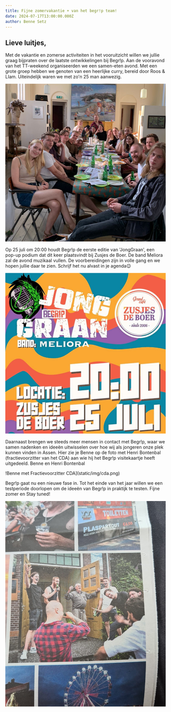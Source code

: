 ```yaml
---
title: Fijne zomervakantie ☀️ van het begr!p team!
date: 2024-07-17T13:00:00.000Z
author: Benne Setz
---
```

## Lieve luitjes,

Met de vakantie en zomerse activiteiten in het vooruitzicht willen we jullie graag bijpraten over de laatste ontwikkelingen bij Begr!p. Aan de vooravond van het TT-weekend organiseerden we een samen-eten avond. Met een grote groep hebben we genoten van een heerlijke curry, bereid door Roos & LIam. Uiteindelijk waren we met zo'n 25 man aanwezig.

![Jongeren in kerk](static/img/mensen-kerk.png)



Op 25 juli om 20:00 houdt Begr!p de eerste editie van 'JongGraan', een pop-up podium dat dit keer plaatsvindt bij Zusjes de Boer. De band Meliora zal de avond muzikaal vullen. De voorbereidingen zijn in volle gang en we hopen jullie daar te zien. Schrijf het nu alvast in je agenda😉

![Datum locatie Jonggraan](static/img/jonggraan.jpg)

Daarnaast brengen we steeds meer mensen in contact met Begr!p, waar we samen nadenken en ideeën uitwisselen over hoe wij als jongeren onze plek kunnen vinden in Assen. Hier zie je Benne op de foto met Henri Bontenbal (fractievoorzitter van het CDA) aan wie hij het Begr!p visitekaartje heeft uitgedeeld.
Benne en Henri Bontenbal

!Benne met Fractievoorzitter CDA](static/img/cda.png)

Begr!p gaat nu een nieuwe fase in. Tot het einde van het jaar willen we een testperiode doorlopen om de ideeën van Begr!p in praktijk te testen. Fijne zomer en Stay tuned!

![](static/img/krant.png)
